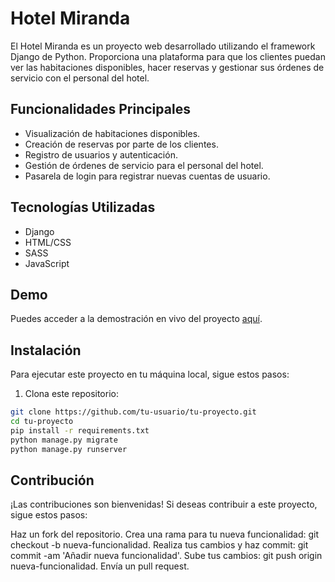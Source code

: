 # Hotel Miranda

El Hotel Miranda es un proyecto web desarrollado utilizando el framework Django de Python. Proporciona una plataforma para que los clientes puedan ver las habitaciones disponibles, hacer reservas y gestionar sus órdenes de servicio con el personal del hotel.

## Funcionalidades Principales

- Visualización de habitaciones disponibles.
- Creación de reservas por parte de los clientes.
- Registro de usuarios y autenticación.
- Gestión de órdenes de servicio para el personal del hotel.
- Pasarela de login para registrar nuevas cuentas de usuario.

## Tecnologías Utilizadas

- Django
- HTML/CSS
- SASS
- JavaScript

## Demo

Puedes acceder a la demostración en vivo del proyecto [aquí](http://51.44.22.83/).

## Instalación

Para ejecutar este proyecto en tu máquina local, sigue estos pasos:

1. Clona este repositorio:

```bash
git clone https://github.com/tu-usuario/tu-proyecto.git
cd tu-proyecto
pip install -r requirements.txt
python manage.py migrate
python manage.py runserver
```

## Contribución
¡Las contribuciones son bienvenidas! Si deseas contribuir a este proyecto, sigue estos pasos:

Haz un fork del repositorio.
Crea una rama para tu nueva funcionalidad: git checkout -b nueva-funcionalidad.
Realiza tus cambios y haz commit: git commit -am 'Añadir nueva funcionalidad'.
Sube tus cambios: git push origin nueva-funcionalidad.
Envía un pull request.